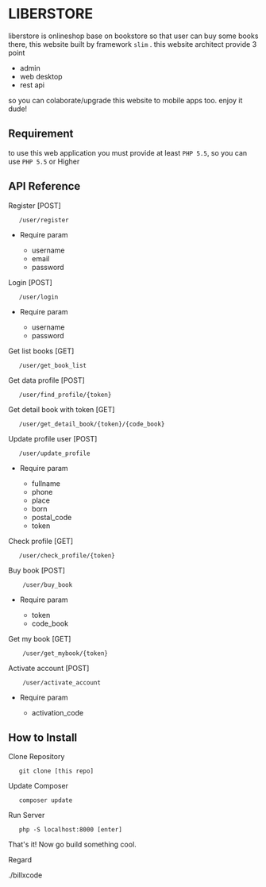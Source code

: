 # LIBERSTORE
liberstore is onlineshop base on bookstore so that user can buy some books there, this website built by framework `slim` . this website architect provide 3 point

* admin
* web desktop
* rest api

so you can colaborate/upgrade this website to mobile apps too. enjoy it dude!

## Requirement

to use this web application you must provide at least `PHP 5.5`, so you can use `PHP 5.5` or Higher

## API Reference

Register [POST]
        
       /user/register
- Require param

   * username
   * email
   * password
       
Login [POST]

       /user/login
- Require param

   * username
   * password

Get list books [GET]

       /user/get_book_list
       
Get data profile [POST] 
       
       /user/find_profile/{token}
       
Get detail book with token [GET]

       /user/get_detail_book/{token}/{code_book}
       
Update profile user [POST]
        
       /user/update_profile    
- Require param

   * fullname
   * phone
   * place
   * born
   * postal_code
   * token

Check profile [GET]
        
       /user/check_profile/{token}
       
Buy book [POST]

        /user/buy_book
- Require param

   * token
   * code_book

Get my book [GET]

        /user/get_mybook/{token}

Activate account [POST]
        
        /user/activate_account
- Require param

   * activation_code


## How to Install

Clone Repository

       git clone [this repo]
    
Update Composer
   
       composer update
       
Run Server
    
       php -S localhost:8000 [enter]


That's it! Now go build something cool.

Regard

./billxcode
